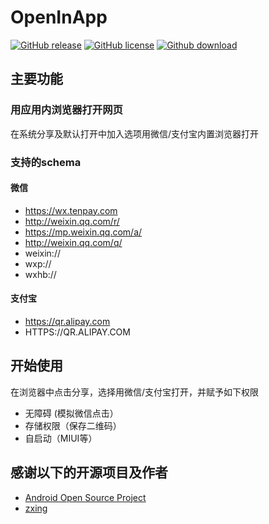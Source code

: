 # OpenInApp
[![GitHub release](	https://img.shields.io/github/release-pre/ekibun/OpenInApp.svg)](https://github.com/ekibun/OpenInApp/releases)
[![GitHub license](	https://img.shields.io/github/license/ekibun/OpenInApp.svg)](https://github.com/ekibun/OpenInApp)
[![Github download]( https://img.shields.io/github/downloads/ekibun/OpenInApp/total.svg)](https://github.com/ekibun/OpenInApp/releases)
## 主要功能
### 用应用内浏览器打开网页
在系统分享及默认打开中加入选项用微信/支付宝内置浏览器打开
### 支持的schema
#### 微信
- https://wx.tenpay.com
- http://weixin.qq.com/r/
- https://mp.weixin.qq.com/a/
- http://weixin.qq.com/q/
- weixin://
- wxp://
- wxhb://
#### 支付宝
- https://qr.alipay.com
- HTTPS://QR.ALIPAY.COM 
## 开始使用
在浏览器中点击分享，选择用微信/支付宝打开，并赋予如下权限
- 无障碍 (模拟微信点击）
- 存储权限（保存二维码）
- 自启动（MIUI等） 
## 感谢以下的开源项目及作者
- [Android Open Source Project](http://source.android.com/)
- [zxing](https://github.com/zxing/zxing)
